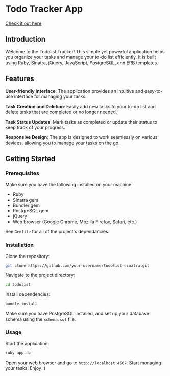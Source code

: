 # Todo Tracker App

[Check it out here](https://todolist-sinatra-b00319384f84.herokuapp.com/lists)

## Introduction

Welcome to the Todolist Tracker! This simple yet powerful application helps you organize your tasks and manage your to-do list efficiently. It is built using Ruby, Sinatra, jQuery, JavaScript, PostgreSQL, and ERB templates.

## Features

**User-friendly Interface**: The application provides an intuitive and easy-to-use interface for managing your tasks.

**Task Creation and Deletion**: Easily add new tasks to your to-do list and delete tasks that are completed or no longer needed.

**Task Status Updates**: Mark tasks as completed or update their status to keep track of your progress.

**Responsive Design**: The app is designed to work seamlessly on various devices, allowing you to manage your tasks on the go.

## Getting Started

### Prerequisites
Make sure you have the following installed on your machine:

- Ruby
- Sinatra gem
- Bundler gem
- PostgreSQL gem
- jQuery
- Web browser (Google Chrome, Mozilla Firefox, Safari, etc.)

See `Gemfile` for all of the project's dependancies.

### Installation
Clone the repository:
```bash
git clone https://github.com/your-username/todolist-sinatra.git
```

Navigate to the project directory:
```bash
cd todolist
```

Install dependencies:
```bash
bundle install
```

Make sure you have PostgreSQL installed, and set up your database schema using the `schema.sql` file.

### Usage
Start the application:
```bash
ruby app.rb
```

Open your web browser and go to `http://localhost:4567`.
Start managing your tasks! Enjoy :)
